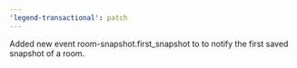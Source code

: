 ```yaml
---
'legend-transactional': patch
---
```


Added new event room-snapshot.first_snapshot to to notify the first saved snapshot of a room.

